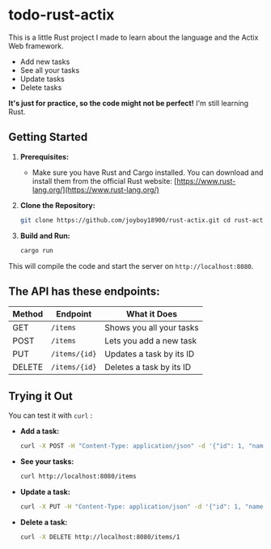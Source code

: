 # todo-rust-actix

This is a little Rust project I made to learn about the language and the Actix Web framework.

* Add new tasks
* See all your tasks
* Update tasks
* Delete tasks

**It's just for practice, so the code might not be perfect!**  I'm still learning Rust.

## Getting Started

1. **Prerequisites:**
    * Make sure you have Rust and Cargo installed. You can download and install them from the official Rust website: [https://www.rust-lang.org/](https://www.rust-lang.org/)

2. **Clone the Repository:**
   ~~~bash
   git clone https://github.com/joyboy18900/rust-actix.git cd rust-actix

3. **Build and Run:**
   ~~~bash
   cargo run

This will compile the code and start the server on `http://localhost:8080`.

## The API has these endpoints:

| Method | Endpoint       | What it Does                |
|--------|----------------|-----------------------------|
| GET    | `/items`      | Shows you all your tasks   |
| POST   | `/items`      | Lets you add a new task     |
| PUT    | `/items/{id}` | Updates a task by its ID  |
| DELETE | `/items/{id}` | Deletes a task by its ID  |

## Trying it Out

You can test it with `curl` :

* **Add a task:**
   ~~~bash
   curl -X POST -H "Content-Type: application/json" -d '{"id": 1, "name": "Buy groceries"}' http://localhost:8080/items

* **See your tasks:**
   ~~~bash
   curl http://localhost:8080/items

 * **Update a task:**
   ~~~bash
   curl -X PUT -H "Content-Type: application/json" -d '{"id": 1, "name": "Buy milk and eggs"}' http://localhost:8080/items/1

* **Delete a task:**
  ~~~bash
  curl -X DELETE http://localhost:8080/items/1
